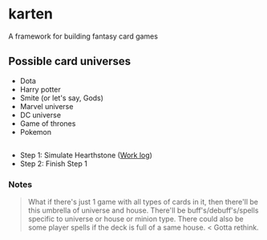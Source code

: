 # karten
A framework for building fantasy card games

## Possible card universes
  - Dota
  - Harry potter
  - Smite (or let's say, Gods)
  - Marvel universe
  - DC universe
  - Game of thrones
  - Pokemon

##
  - Step 1: Simulate Hearthstone ([Work log](work_log.md))
  - Step 2: Finish Step 1

### Notes
> What if there's just 1 game with all types of cards in it, then there'll be this umbrella of universe and house.
> There'll be buff's/debuff's/spells specific to universe or house or minion type.
> There could also be some player spells if the deck is full of a same house. < Gotta rethink.
